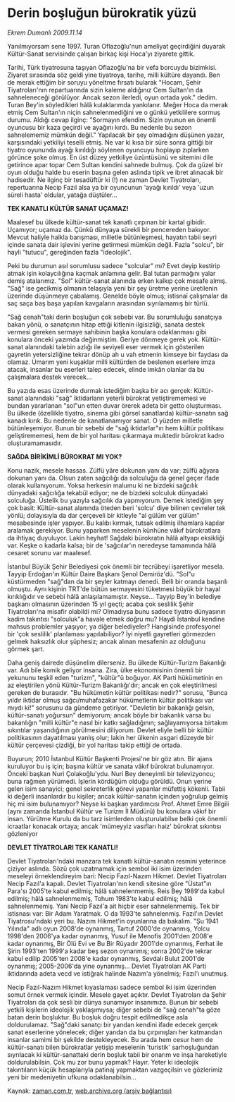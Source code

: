 # Derin boşluğun bürokratik yüzü

*Ekrem Dumanlı 2009.11.14*

<tr><td class="metin" colspan="2" style="padding-top: 20px; padding-left: 5px; ">Yanılmıyorsam sene 1997. Turan Oflazoğlu'nun ameliyat geçirdiğini duyarak Kültür-Sanat servisinde çalışan birkaç kişi Hoca'yı ziyarete gittik.</td></tr><tr><td class="metin" colspan="2" style="padding-top: 20px; padding-left: 5px; "><p>Tarihi, Türk tiyatrosuna taşıyan Oflazoğlu'na bir vefa borcuydu bizimkisi. Ziyaret sırasında söz geldi yine tiyatroya, tarihe, milli kültüre dayandı. Ben de merak ettiğim bir soruyu yöneltme fırsatı bularak "Hocam, Şehir Tiyatroları'nın repartuarında sizin kaleme aldığınız Cem Sultan'ın da sahneleneceği görülüyor. Ancak sezon ilerledi, oyun ortada yok." dedim. Turan Bey'in söyledikleri hâlâ kulaklarımda yankılanır. Meğer Hoca da merak etmiş Cem Sultan'ın niçin sahnelenmediğini ve o günkü yetkililere sormuş durumu. Aldığı cevap ilginç: "Sormayın efendim. Sizin oyunun en önemli oyuncusu bir kaza geçirdi ve ayağını kırdı. Bu nedenle bu sezon sahnelememiz mümkün değil." Yapılacak bir şey olmadığını düşünen yazar, karşısındaki yetkiliyi teselli etmiş. Ne var ki kısa bir süre sonra gittiği bir tiyatro oyununda ayağı kırıldığı söylenen oyuncuyu hoplayıp zıplarken görünce şoke olmuş. En üst düzey yetkiliye üzüntüsünü ve sitemini dile getirince apar topar Cem Sultan kendini sahnede bulmuş. Çok da güzel bir oyun olduğu halde bu eserin başına gelen aslında tipik ve ibret alınacak bir hadisedir. Ne ilginç bir tesadüftür ki (!) ne zaman Devlet Tiyatroları, repertuarına Necip Fazıl alsa ya bir oyuncunun 'ayağı kırıldı' veya 'uzun süreli hasta' oldular, yatağa düştüler...
<p><b>TEK KANATLI KÜLTÜR SANAT UÇAMAZ!</b>
<p>Maalesef bu ülkede kültür-sanat tek kanatlı çırpınan bir kartal gibidir. Uçamıyor; uçamaz da. Çünkü dünyaya sürekli bir pencereden bakıyor. Mevcut haliyle halkla barışması, milletle bütünleşmesi, hayatın tabii seyri içinde sanata dair işlevini yerine getirmesi mümkün değil. Fazla "solcu", bir hayli "tutucu", gereğinden fazla "ideolojik".
<p>Peki bu durumun asıl sorumlusu sadece "solcular" mı? Evet deyip kestirip atmak işin kolaycılığına kaçmak anlamına gelir. Bal tutan parmağını yalar demiş atalarımız. "Sol" kültür-sanat alanında erken kalkıp çok mesafe almış. "Sağ" ise gecikmiş olmanın telaşıyla yeni bir şey üretme yerine üretilenin üzerinde düşünmeye çabalamış. Genelde böyle olmuş; istisnaî çalışmalar da saç saça baş başa yapılan kavgaların arasından sıyrılamamış bir türlü.
<p>"Sağ cenah"taki derin boşluğun çok sebebi var. Bu sorumluluğu sanatçıya bakan yönü, o sanatçının hitap ettiği kitlenin ilgisizliği, sanata destek vermesi gereken sermaye sahibinin başka konulara odaklanması gibi konulara önceki yazımda değinmiştim. Geriye dönmeye gerek yok. Kültür-sanat alanındaki talebin azlığı ile seviyeli eser vermek için gösterilen gayretin yetersizliğine tekrar dönüp ah u vah etmenin kimseye bir faydası da olamaz. Umarım yeni kuşaklar milli kültürden de beslenen eserlere imza atacak, insanlar bu eserleri talep edecek, elinde imkân olanlar da bu çalışmalara destek verecek...
<p>Bu yazıda esas üzerinde durmak istediğim başka bir acı gerçek: Kültür-sanat alanındaki "sağ" iktidarların yeterli bürokrat yetiştirememesi ve bundan yararlanan "sol"un etten duvar örerek adeta bir getto oluşturması. Bu ülkede (özellikle tiyatro, sinema gibi görsel sanatlarda) kültür-sanatın sağ kanadı kırık. Bu nedenle de kanatlanamıyor sanat. O yüzden milletle bütünleşemiyor. Bunun bir sebebi de "sağ iktidarlar"ın hem kültür politikası geliştirememesi, hem de bir yol haritası çıkarmaya muktedir bürokrat kadro oluşturamamasıdır.
<p><b>SAĞDA BİRİKİMLİ BÜROKRAT MI YOK?</b>
<p>Konu nazik, mesele hassas. Zülfü yâre dokunan yanı da var; zülfü ağyara dokunan yanı da. Olsun zaten sağcılığı da solculuğu da genel geçer ifade olarak kullanıyorum. Yoksa herkesin malumu ki ne bizdeki sağcılık dünyadaki sağcılığa tekabül ediyor; ne de bizdeki solculuk dünyadaki solculuğa. Üstelik bu yazıyla sağcılık da yapmıyorum. Demek istediğim şey çok basit: Kültür-sanat alanında öteden beri 'solcu' diye bilinen çevreler tek yönlü; dolayısıyla da dar çerçeveli bir kitleyle "al gülüm ver gülüm" mesabesinde işler yapıyor. Bu kalıbı kırmak, tutsak edilmiş ilhamlara kapılar aralamak gerekiyor. Bunu yaparken meselenin künhüne vâkıf bürokratlara da ihtiyaç duyuluyor. Lakin heyhat! Sağdaki bürokratın hâlâ altyapı eksikliği var. Keşke o kadarla kalsa; bir de 'sağcılar'ın neredeyse tamamında hâlâ cesaret sorunu var maalesef.
<p>İstanbul Büyük Şehir Belediyesi çok önemli bir tecrübeyi işaretliyor mesela. Tayyip Erdoğan'ın Kültür Daire Başkanı Şenol Demiröz'dü. "Sol"u küstürmeden "sağ"dan da bir şeyler katmayı denedi. Belli bir oranda başarılı olmuştu. Aynı kişinin TRT'de bütün sermayesini tüketmesi büyük bir hayal kırıklığıdır ve sebebi hâlâ anlaşılamamıştır. Neyse... Tayyip Bey'in belediye başkanı olmasının üzerinden 15 yıl geçti; acaba çok seslilik Şehir Tiyatroları'na misafir olabildi mi? Olmadıysa bunu sadece tiyatro dünyasının kadim takıntısı "solculuk"a havale etmek doğru mu? Haydi İstanbul kendine mahsus problemler yaşıyor; ya diğer belediyeler? Hangisinde profesyonel bir 'çok seslilik' planlaması yapılabiliyor? İyi niyetli gayretleri görmezden gelmek haksızlık olur şüphesiz; ancak alınan mesafenin az olduğunu görmek şart.
<p>Daha geniş dairede düşünelim dilerseniz. Bu ülkede Kültür-Turizm Bakanlığı var. Adı bile komik geliyor insana. Zira, ülke ekonomisinin önemli bir yekununu teşkil eden "turizm", "kültür"ü boğuyor. AK Parti hükümetinin en az eleştirilen yönü Kültür-Turizm Bakanlığı'dır; ancak en çok eleştirilmesi gereken de burasıdır. "Bu hükümetin kültür politikası nedir?" sorusu, "Bunca yıldır iktidar olmuş sağcı/muhafazakar hükümetlerin kültür politikası var mıydı ki!" sorusunu da gündeme getiriyor. "Devletin bir bakanlığı gelsin, kültür-sanatı yoğursun" demiyorum; ancak böyle bir bakanlık varsa bu bakanlığın "milli kültür"e nasıl bir katkı sağladığının; sağlayamıyorsa birtakım sıkıntılar yaşandığının görülmesini diliyorum. Devlet eliyle belli bir kültür politikasının dayatılması yanlış olur; lakin her ülkenin asgari düzeyde bir kültür çerçevesi çizdiği, bir yol haritası takip ettiği de ortada.
<p>Buyurun; 2010 İstanbul Kültür Başkenti Projesi'ne bir göz atın. Bir ajans kuruluyor bu iş için; başına kültür ve sanata vâkıf bürokrat bulunamıyor. Önceki başkan Nuri Çolakoğlu'ydu. Nuri Bey deneyimli bir televizyoncu; buna rağmen yürümedi. İşlerin kördüğüm olduğu görüldü. Onun yerine gelen isim sanayici; genel sekreterlik görevi yapanlar müfettiş kökenli. Tabii ki değerli insanlardır bu kişiler; ancak kültür-sanatın içinden yoğrulup gelmiş hiç mi isim bulunamıyor? Neyse ki başkan yardımcısı Prof. Ahmet Emre Bilgili (aynı zamanda İstanbul Kültür ve Turizm İl Müdürü) bu konulara vâkıf bir insan. Yürütme Kurulu da bu tarz isimlerden oluşturulabilse belki çok önemli icraatlar konacak ortaya; ancak 'mümeyyiz vasıfları haiz' bürokrat sıkıntısı gözleniyor
<p><b>DEVLET TİYATROLARI TEK KANATLI!</b>
<p>Devlet Tiyatroları'ndaki manzara tek kanatlı kültür-sanatın resmini yeterince çiziyor aslında. Sözü çok uzatmamak için sembol iki isim üzerinden meseleyi örneklendireyim bari: Necip Fazıl-Nazım Hikmet. Devlet Tiyatroları Necip Fazıl'a kapalı. Devlet Tiyatroları'nın kendi sitesine göre "Üstat"ın Para'sı 2005'te kabul edilmiş; hâlâ sahnelenmemiş. Reis Bey 1989'da kabul edilmiş; hâlâ sahnelenmemiş, Tohum 1983'te kabul edilmiş; hâlâ sahnelenmemiş. Yani Necip Fazıl'a ait hiçbir eser sahnelenmemiş. Tek bir istisnası var: Bir Adam Yaratmak. O da 1993'te sahnelenmiş. Fazıl'ın Devlet Tiyatrosu'ndaki yeri bu. Nazım Hikmet'in oyunlarına da bakalım. "Şu 1941 Yılında" adlı oyun 2008'de oynanmış, Tartuf 2000'de oynanmış, Yolcu 1998'den 2006'ya kadar oynanmış, Yusuf ile Menofis 2001'den 2008'e kadar oynanmış, Bir Ölü Evi ve Bu Bir Rüyadır 2001'de oynanmış, Ferhat ile Şirin 1993'ten 1999'a kadar beş sezon oynanmış; sonra 2002'de tekrar kabul edilip 2005'ten 2008'e kadar oynanmış, Sevdalı Bulut 2001'de oynanmış; 2005-2006'da yine oynanmış... Devlet Tiyatroları AK Parti iktidarında adeta vecd ve istiğrak halinde Nazım'a yönelmiş; Fazıl'ı unutmuş.
<p>Necip Fazıl-Nazım Hikmet kıyaslaması sadece sembol iki isim üzerinden somut örnek vermek içindir. Mesele gayet açıktır. Devlet Tiyatroları da Şehir Tiyatroları da çok sesli bir dünya sunamıyor insanımıza. Bunun bir sebebi yetkili kişilerin ideolojik yaklaşımıysa; diğer sebebi de "sağ cenah"ta göze batan derin boşluktur. Bu boşluk doğru tespit edilmedikçe asla doldurulamaz. "Sağ"daki sanatçı bir yandan kendini ifade edecek gerçek sanat eserlerine yönelecek; diğer yandan da bu çırpınışları her katmandan insanlar samimi bir şekilde destekleyecek. Bu arada hem cesur hem de kültür-sanatı bilen bürokratlar yetişip meselenin 'turistik' sarhoşluğundan sıyrılacak ki kültür-sanattaki derin boşluk tabii bir onarım ve inşa hareketiyle doldurulabilsin. Çok mu zor bunu yapmak? Hayır. Yeter ki ideolojik takıntıların küçük hesaplarıyla patinaj yapmaktan vazgeçilsin ve gözlerimiz yeni bir medeniyetin ufkuna odaklanabilsin...<br/></p></p></p></p></p></p></p></p></p></p></p></p></p></p></td></tr>

Kaynak: [zaman.com.tr](http://zaman.com.tr/yazar.do?yazino=915328), [web.archive.org (arşiv bağlantısı)](http://web.archive.org/web/20100110063432/http://www.zaman.com.tr:80/yazar.do?yazino=915328)
